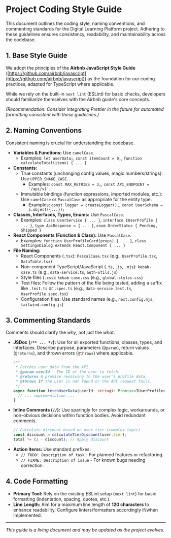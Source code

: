 # Project Coding Style Guide

This document outlines the coding style, naming conventions, and commenting standards for the Digital Learning Platform project. Adhering to these guidelines ensures consistency, readability, and maintainability across the codebase.

## 1. Base Style Guide

We adopt the principles of the **Airbnb JavaScript Style Guide** ([https://github.com/airbnb/javascript](https://github.com/airbnb/javascript)) as the foundation for our coding practices, adapted for TypeScript where applicable.

While we rely on the built-in `next lint` (ESLint) for basic checks, developers should familiarize themselves with the Airbnb guide's core concepts.

*(Recommendation: Consider integrating Prettier in the future for automated formatting consistent with these guidelines.)*

## 2. Naming Conventions

Consistent naming is crucial for understanding the codebase.

*   **Variables & Functions:** Use `camelCase`.
    *   Examples: `let userData;`, `const itemCount = 0;`, `function calculateTotal(items) { ... }`
*   **Constants:**
    *   True constants (unchanging config values, magic numbers/strings): Use `UPPER_SNAKE_CASE`.
        *   Examples: `const MAX_RETRIES = 3;`, `const API_ENDPOINT = '/api/v1';`
    *   Immutable bindings (function expressions, imported modules, etc.): Use `camelCase` or `PascalCase` as appropriate for the entity type.
        *   Examples: `const logger = createLogger();`, `const UserSchema = z.object({...});`
*   **Classes, Interfaces, Types, Enums:** Use `PascalCase`.
    *   Examples: `class UserService { ... }`, `interface IUserProfile { ... }`, `type ApiResponse = { ... }`, `enum OrderStatus { Pending, Shipped }`
*   **React Components (Function & Class):** Use `PascalCase`.
    *   Examples: `function UserProfileCard(props) { ... }`, `class SettingsDialog extends React.Component { ... }`
*   **File Naming:**
    *   React Components (`.tsx`): `PascalCase.tsx` (e.g., `UserProfile.tsx`, `DataTable.tsx`)
    *   Non-component TypeScript/JavaScript (`.ts`, `.js`, `.mjs`): `kebab-case.ts` (e.g., `data-service.ts`, `auth-utils.js`)
    *   Style files (`.css`): `kebab-case.css` (e.g., `global-styles.css`)
    *   Test files: Follow the pattern of the file being tested, adding a suffix like `.test.ts` or `.spec.ts` (e.g., `data-service.test.ts`, `UserProfile.spec.tsx`)
    *   Configuration files: Use standard names (e.g., `next.config.mjs`, `tailwind.config.js`)

## 3. Commenting Standards

Comments should clarify the *why*, not just the *what*.

*   **JSDoc (`/** ... */`):** Use for all exported functions, classes, types, and interfaces. Describe purpose, parameters (`@param`), return values (`@returns`), and thrown errors (`@throws`) where applicable.
    ```typescript
    /**
     * Fetches user data from the API.
     * @param userId - The ID of the user to fetch.
     * @returns A promise resolving to the user's profile data.
     * @throws If the user is not found or the API request fails.
     */
    async function fetchUserData(userId: string): Promise<IUserProfile> {
      // ... implementation ...
    }
    ```
*   **Inline Comments (`//`):** Use sparingly for complex logic, workarounds, or non-obvious decisions within function bodies. Avoid redundant comments.
    ```typescript
    // Calculate discount based on user tier (complex logic)
    const discount = calculateTierDiscount(user.tier);
    total *= (1 - discount); // Apply discount
    ```
*   **Action Items:** Use standard prefixes:
    *   `// TODO: Description of task` - For planned features or refactoring.
    *   `// FIXME: Description of issue` - For known bugs needing correction.

## 4. Code Formatting

*   **Primary Tool:** Rely on the existing ESLint setup (`next lint`) for basic formatting (indentation, spacing, quotes, etc.).
*   **Line Length:** Aim for a maximum line length of **120 characters** to enhance readability. Configure linters/formatters accordingly if/when implemented.

---
*This guide is a living document and may be updated as the project evolves.*